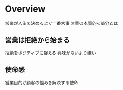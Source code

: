 # Overview
営業が人生を決める上で一番大事
営業の本質的な部分とは

## 営業は拒絶から始まる
拒絶をポジティブに捉える
興味がないより嫌い

## 使命感
営業目的が顧客の悩みを解決する使命
